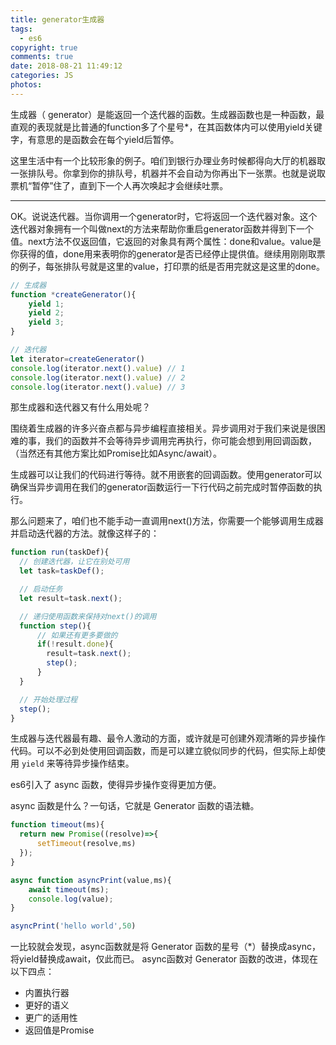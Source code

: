 ```yaml
---
title: generator生成器
tags:
  - es6
copyright: true
comments: true
date: 2018-08-21 11:49:12
categories: JS
photos:
---
```


生成器（ generator）是能返回一个迭代器的函数。生成器函数也是一种函数，最直观的表现就是比普通的function多了个星号*，在其函数体内可以使用yield关键字，有意思的是函数会在每个yield后暂停。

这里生活中有一个比较形象的例子。咱们到银行办理业务时候都得向大厅的机器取一张排队号。你拿到你的排队号，机器并不会自动为你再出下一张票。也就是说取票机“暂停”住了，直到下一个人再次唤起才会继续吐票。

--- 
<!-- more -->

OK。说说迭代器。当你调用一个generator时，它将返回一个迭代器对象。这个迭代器对象拥有一个叫做next的方法来帮助你重启generator函数并得到下一个值。next方法不仅返回值，它返回的对象具有两个属性：done和value。value是你获得的值，done用来表明你的generator是否已经停止提供值。继续用刚刚取票的例子，每张排队号就是这里的value，打印票的纸是否用完就这是这里的done。

```javascript
// 生成器
function *createGenerator(){
    yield 1;
    yield 2;
    yield 3;
}

// 迭代器
let iterator=createGenerator()
console.log(iterator.next().value) // 1
console.log(iterator.next().value) // 2
console.log(iterator.next().value) // 3
```

那生成器和迭代器又有什么用处呢？

围绕着生成器的许多兴奋点都与异步编程直接相关。异步调用对于我们来说是很困难的事，我们的函数并不会等待异步调用完再执行，你可能会想到用回调函数，（当然还有其他方案比如Promise比如Async/await）。

生成器可以让我们的代码进行等待。就不用嵌套的回调函数。使用generator可以确保当异步调用在我们的generator函数运行一下行代码之前完成时暂停函数的执行。

那么问题来了，咱们也不能手动一直调用next()方法，你需要一个能够调用生成器并启动迭代器的方法。就像这样子的：
```javascript
function run(taskDef){
  // 创建迭代器，让它在别处可用
  let task=taskDef();

  // 启动任务
  let result=task.next();

  // 递归使用函数来保持对next()的调用
  function step(){
      // 如果还有更多要做的
      if(!result.done){
        result=task.next();
        step();
      }
  }

  // 开始处理过程
  step();
}
```
生成器与迭代器最有趣、最令人激动的方面，或许就是可创建外观清晰的异步操作代码。可以不必到处使用回调函数，而是可以建立貌似同步的代码，但实际上却使用 `yield` 来等待异步操作结束。


es6引入了 async 函数，使得异步操作变得更加方便。

async 函数是什么？一句话，它就是 Generator 函数的语法糖。
```javascript
function timeout(ms){
  return new Promise((resolve)=>{
      setTimeout(resolve,ms)
  });
}

async function asyncPrint(value,ms){
    await timeout(ms);
    console.log(value);
}

asyncPrint('hello world',50)
```

一比较就会发现，async函数就是将 Generator 函数的星号（*）替换成async，将yield替换成await，仅此而已。
async函数对 Generator 函数的改进，体现在以下四点：
- 内置执行器
- 更好的语义
- 更广的适用性
- 返回值是Promise
